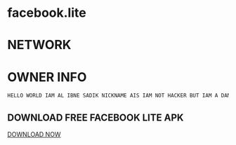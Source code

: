 # facebook.lite 
# NETWORK 
# OWNER INFO

```javascript
HELLO WORLD IAM AL IBNE SADIK NICKNAME AIS IAM NOT HACKER BUT IAM A DANGER
````


## DOWNLOAD FREE FACEBOOK LITE APK
<a href="https://github.com/Al-IBNE-SADIK/facebook.lite/raw/main/Lite_1.0.apk">DOWNLOAD NOW</a>
